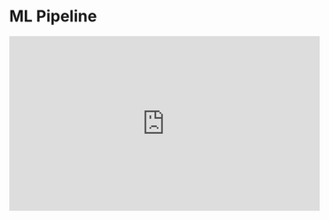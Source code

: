 # ML Pipeline

<iframe width="560" height="315" src="https://www.youtube.com/embed/xwUVPp-8DzQ" title="YouTube video player" frameborder="0" allow="accelerometer; autoplay; clipboard-write; encrypted-media; gyroscope; picture-in-picture" allowfullscreen></iframe>
